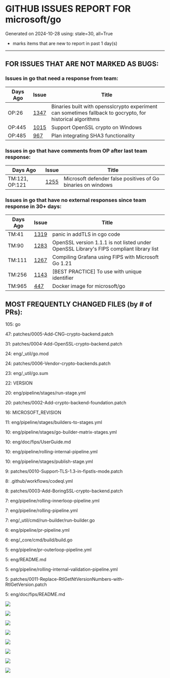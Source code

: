 
# GITHUB ISSUES REPORT FOR microsoft/go


Generated on 2024-10-28 using: stale=30, all=True


* marks items that are new to report in past 1 day(s)


---

## FOR ISSUES THAT ARE NOT MARKED AS BUGS:


### Issues in go that need a response from team:

| Days Ago | Issue | Title |
| --- | --- | --- |
 |  OP:26  |[1347](https://github.com/microsoft/go/issues/1347 "Binaries built with opensslcrypto experiment can sometimes fallback to gocrypto, for historical algorithms") | Binaries built with opensslcrypto experiment can sometimes fallback to gocrypto, for historical algorithms |
 |  OP:445  |[1015](https://github.com/microsoft/go/issues/1015 "Support OpenSSL crypto on Windows") | Support OpenSSL crypto on Windows |
 |  OP:485  |[967](https://github.com/microsoft/go/issues/967 "Plan integrating SHA3 functionality") | Plan integrating SHA3 functionality |

### Issues in go that have comments from OP after last team response:

| Days Ago | Issue | Title |
| --- | --- | --- |
 |  TM:121, OP:121  |[1255](https://github.com/microsoft/go/issues/1255 "Microsoft defender false positives of Go binaries on windows") | Microsoft defender false positives of Go binaries on windows |

### Issues in go that have no external responses since team response in 30+ days:

| Days Ago | Issue | Title |
| --- | --- | --- |
 |  TM:41  |[1319](https://github.com/microsoft/go/issues/1319 "panic in addTLS in cgo code") | panic in addTLS in cgo code |
 |  TM:90  |[1283](https://github.com/microsoft/go/issues/1283 "OpenSSL version 1.1.1 is not listed under OpenSSL Library's FIPS compliant library list") | OpenSSL version 1.1.1 is not listed under OpenSSL Library's FIPS compliant library list |
 |  TM:111  |[1267](https://github.com/microsoft/go/issues/1267 "Compiling Grafana using FIPS with Microsoft Go 1.21") | Compiling Grafana using FIPS with Microsoft Go 1.21 |
 |  TM:256  |[1143](https://github.com/microsoft/go/issues/1143 "[BEST PRACTICE] To use with unique identifier") | [BEST PRACTICE] To use with unique identifier |
 |  TM:965  |[447](https://github.com/microsoft/go/issues/447 "Docker image for microsoft/go") | Docker image for microsoft/go |





## MOST FREQUENTLY CHANGED FILES (by # of PRs):

105: go


 47: patches/0005-Add-CNG-crypto-backend.patch


 31: patches/0004-Add-OpenSSL-crypto-backend.patch


 24: eng/_util/go.mod


 24: patches/0006-Vendor-crypto-backends.patch


 23: eng/_util/go.sum


 22: VERSION


 20: eng/pipeline/stages/run-stage.yml


 20: patches/0002-Add-crypto-backend-foundation.patch


 16: MICROSOFT_REVISION


 11: eng/pipeline/stages/builders-to-stages.yml


 10: eng/pipeline/stages/go-builder-matrix-stages.yml


 10: eng/doc/fips/UserGuide.md


 10: eng/pipeline/rolling-internal-pipeline.yml


 10: eng/pipeline/stages/publish-stage.yml


  9: patches/0010-Support-TLS-1.3-in-fipstls-mode.patch


  8: .github/workflows/codeql.yml


  8: patches/0003-Add-BoringSSL-crypto-backend.patch


  7: eng/pipeline/rolling-innerloop-pipeline.yml


  7: eng/pipeline/rolling-pipeline.yml


  7: eng/_util/cmd/run-builder/run-builder.go


  6: eng/pipeline/pr-pipeline.yml


  6: eng/_core/cmd/build/build.go


  5: eng/pipeline/pr-outerloop-pipeline.yml


  5: eng/README.md


  5: eng/pipeline/rolling-internal-validation-pipeline.yml


  5: patches/0011-Replace-RtlGetNtVersionNumbers-with-RtlGetVersion.patch


  5: eng/doc/fips/README.md


![](bugcount.png)

![](time_to_merge_prs.png)

![](time_to_close_issues.png)

![](time_to_first_response.png)

![](label_frequencies.png)

![](files_changed_per_pr.png)

![](lines_changed_per_pr.png)

![](termcloud.png)